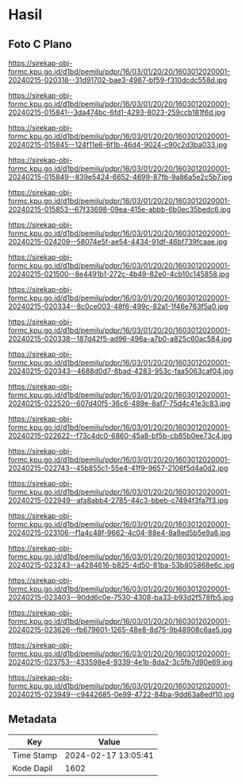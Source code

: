 # Hasil

## Foto C Plano

https://sirekap-obj-formc.kpu.go.id/d1bd/pemilu/pdpr/16/03/01/20/20/1603012020001-20240215-020318--31d91702-bae3-4987-bf59-f310dcdc558d.jpg

https://sirekap-obj-formc.kpu.go.id/d1bd/pemilu/pdpr/16/03/01/20/20/1603012020001-20240215-015841--3da474bc-6fd1-4293-8023-259ccb181f6d.jpg

https://sirekap-obj-formc.kpu.go.id/d1bd/pemilu/pdpr/16/03/01/20/20/1603012020001-20240215-015845--124f11e6-6f1b-46d4-9024-c90c2d3ba033.jpg

https://sirekap-obj-formc.kpu.go.id/d1bd/pemilu/pdpr/16/03/01/20/20/1603012020001-20240215-015849--839e5424-6652-4699-87fb-9a86a5e2c5b7.jpg

https://sirekap-obj-formc.kpu.go.id/d1bd/pemilu/pdpr/16/03/01/20/20/1603012020001-20240215-015853--67f33698-09ea-415e-abbb-6b0ec35bedc6.jpg

https://sirekap-obj-formc.kpu.go.id/d1bd/pemilu/pdpr/16/03/01/20/20/1603012020001-20240215-024209--58074e5f-ae54-4434-91df-46bf739fcaae.jpg

https://sirekap-obj-formc.kpu.go.id/d1bd/pemilu/pdpr/16/03/01/20/20/1603012020001-20240215-021500--8e4491b1-272c-4b49-82e0-4cb10c145858.jpg

https://sirekap-obj-formc.kpu.go.id/d1bd/pemilu/pdpr/16/03/01/20/20/1603012020001-20240215-020334--8c0ce003-48f6-499c-82a1-1f46e763f5a0.jpg

https://sirekap-obj-formc.kpu.go.id/d1bd/pemilu/pdpr/16/03/01/20/20/1603012020001-20240215-020338--187d42f5-ad96-496a-a7b0-a825c60ac584.jpg

https://sirekap-obj-formc.kpu.go.id/d1bd/pemilu/pdpr/16/03/01/20/20/1603012020001-20240215-020343--4688d0d7-8bad-4283-953c-faa5063caf04.jpg

https://sirekap-obj-formc.kpu.go.id/d1bd/pemilu/pdpr/16/03/01/20/20/1603012020001-20240215-022520--607d40f5-36c6-489e-8af7-75d4c41e3c83.jpg

https://sirekap-obj-formc.kpu.go.id/d1bd/pemilu/pdpr/16/03/01/20/20/1603012020001-20240215-022622--f73c4dc0-6860-45a8-bf5b-cb85b0ee73c4.jpg

https://sirekap-obj-formc.kpu.go.id/d1bd/pemilu/pdpr/16/03/01/20/20/1603012020001-20240215-022743--45b855c1-55e4-41f9-9657-2106f5d4a0d2.jpg

https://sirekap-obj-formc.kpu.go.id/d1bd/pemilu/pdpr/16/03/01/20/20/1603012020001-20240215-022949--afa8abb4-2785-44c3-bbeb-c7494f3fa7f3.jpg

https://sirekap-obj-formc.kpu.go.id/d1bd/pemilu/pdpr/16/03/01/20/20/1603012020001-20240215-023106--f1a4c48f-9662-4c04-88e4-8a8ed5b5e9a8.jpg

https://sirekap-obj-formc.kpu.go.id/d1bd/pemilu/pdpr/16/03/01/20/20/1603012020001-20240215-023243--a4284616-b825-4d50-81ba-53b805868e6c.jpg

https://sirekap-obj-formc.kpu.go.id/d1bd/pemilu/pdpr/16/03/01/20/20/1603012020001-20240215-023403--90dd6c0e-7530-4308-ba33-b93d2f578fb5.jpg

https://sirekap-obj-formc.kpu.go.id/d1bd/pemilu/pdpr/16/03/01/20/20/1603012020001-20240215-023626--fb679601-1265-48e8-8d75-9b48908c6ae5.jpg

https://sirekap-obj-formc.kpu.go.id/d1bd/pemilu/pdpr/16/03/01/20/20/1603012020001-20240215-023753--433598e4-9339-4e1b-8da2-3c5fb7d90e69.jpg

https://sirekap-obj-formc.kpu.go.id/d1bd/pemilu/pdpr/16/03/01/20/20/1603012020001-20240215-023949--c9442685-0e99-4722-84ba-9dd63a8edf10.jpg


## Metadata

| Key        | Value               |
| ---------- | ------------------- |
| Time Stamp | 2024-02-17 13:05:41 |
| Kode Dapil | 1602                |



